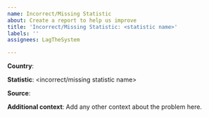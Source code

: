 ```yaml
---
name: Incorrect/Missing Statistic
about: Create a report to help us improve
title: 'Incorrect/Missing Statistic: <statistic name>'
labels: ''
assignees: LagTheSystem

---
```


**Country**: <country name>

**Statistic**: <incorrect/missing statistic name>

**Source**: <link or other evidence to show why this statistic is wrong>

**Additional context**: Add any other context about the problem here.
